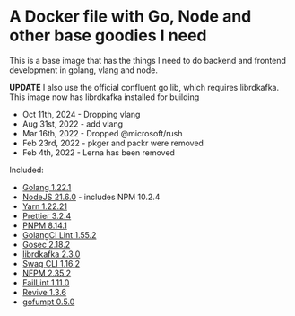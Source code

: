 # A Docker file with Go, Node and other base goodies I need

This is a base image that has the things I need to do backend and frontend development in golang, vlang and node.

**UPDATE** I also use the official confluent go lib, which requires librdkafka. This image now has librdkafka installed for building

- Oct 11th, 2024 - Dropping vlang
- Aug 31st, 2022 - add vlang
- Mar 16th, 2022 - Dropped @microsoft/rush
- Feb 23rd, 2022 - pkger and packr were removed
- Feb 4th, 2022 - Lerna has been removed

Included:

- [Golang 1.22.1](https://golang.org/dl/)
- [NodeJS 21.6.0](https://nodejs.org/en/download/current/) - includes NPM 10.2.4
- [Yarn 1.22.21](https://www.npmjs.com/package/yarn)
- [Prettier 3.2.4](https://www.npmjs.com/package/prettier)
- [PNPM 8.14.1](https://www.npmjs.com/package/pnpm)
- [GolangCI Lint 1.55.2](https://github.com/golangci/golangci-lint)
- [Gosec 2.18.2](https://github.com/securego/gosec)
- [librdkafka 2.3.0](https://github.com/edenhill/librdkafka)
- [Swag CLI 1.16.2](https://github.com/swaggo/swag)
- [NFPM 2.35.2](https://github.com/goreleaser/nfpm)
- [FailLint 1.11.0](https://github.com/fatih/faillint)
- [Revive 1.3.6](https://github.com/mgechev/revive)
- [gofumpt 0.5.0](https://github.com/mvdan/gofumpt)
